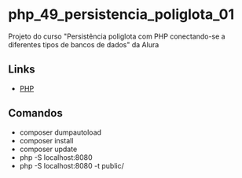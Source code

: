 # php_49_persistencia_poliglota_01

Projeto do curso "Persistência poliglota com PHP conectando-se a diferentes tipos de bancos de dados" da Alura

## Links

- [PHP](https://www.php.net/)

## Comandos

- composer dumpautoload
- composer install
- composer update
- php -S localhost:8080
- php -S localhost:8080 -t public/
